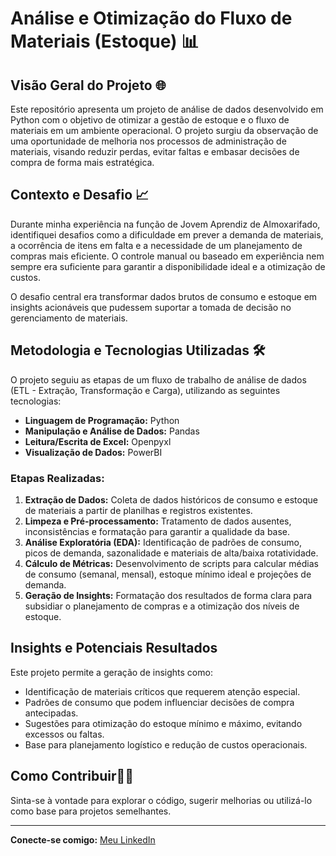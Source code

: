 # Análise e Otimização do Fluxo de Materiais (Estoque) 📊

## Visão Geral do Projeto 🌐

Este repositório apresenta um projeto de análise de dados desenvolvido em Python com o objetivo de otimizar a gestão de estoque e o fluxo de materiais em um ambiente operacional. O projeto surgiu da observação de uma oportunidade de melhoria nos processos de administração de materiais, visando reduzir perdas, evitar faltas e embasar decisões de compra de forma mais estratégica.

## Contexto e Desafio 📈

Durante minha experiência na função de Jovem Aprendiz de Almoxarifado, identifiquei desafios como a dificuldade em prever a demanda de materiais, a ocorrência de itens em falta e a necessidade de um planejamento de compras mais eficiente. O controle manual ou baseado em experiência nem sempre era suficiente para garantir a disponibilidade ideal e a otimização de custos.

O desafio central era transformar dados brutos de consumo e estoque em insights acionáveis que pudessem suportar a tomada de decisão no gerenciamento de materiais.

## Metodologia e Tecnologias Utilizadas 🛠️

O projeto seguiu as etapas de um fluxo de trabalho de análise de dados (ETL - Extração, Transformação e Carga), utilizando as seguintes tecnologias:

* **Linguagem de Programação:** Python
* **Manipulação e Análise de Dados:** Pandas
* **Leitura/Escrita de Excel:** Openpyxl
* **Visualização de Dados:** PowerBI

### **Etapas Realizadas:**

1.  **Extração de Dados:** Coleta de dados históricos de consumo e estoque de materiais a partir de planilhas e registros existentes.
2.  **Limpeza e Pré-processamento:** Tratamento de dados ausentes, inconsistências e formatação para garantir a qualidade da base.
3.  **Análise Exploratória (EDA):** Identificação de padrões de consumo, picos de demanda, sazonalidade e materiais de alta/baixa rotatividade.
4.  **Cálculo de Métricas:** Desenvolvimento de scripts para calcular médias de consumo (semanal, mensal), estoque mínimo ideal e projeções de demanda.
5.  **Geração de Insights:** Formatação dos resultados de forma clara para subsidiar o planejamento de compras e a otimização dos níveis de estoque.

## Insights e Potenciais Resultados

Este projeto permite a geração de insights como:

* Identificação de materiais críticos que requerem atenção especial.
* Padrões de consumo que podem influenciar decisões de compra antecipadas.
* Sugestões para otimização do estoque mínimo e máximo, evitando excessos ou faltas.
* Base para planejamento logístico e redução de custos operacionais.

## Como Contribuir🧑‍💻

Sinta-se à vontade para explorar o código, sugerir melhorias ou utilizá-lo como base para projetos semelhantes.

---

**Conecte-se comigo:** [Meu LinkedIn](https://www.linkedin.com/in/rafaelboregs/)
